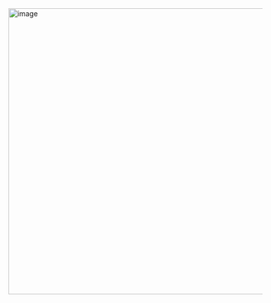 <img width="568" alt="image" src="https://user-images.githubusercontent.com/37501487/205396986-cea04277-5654-44ca-b05e-8d04d43dda97.png">
